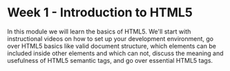 # Week 1 - Introduction to HTML5

In this module we will learn the basics of HTML5. We'll start with instructional videos on how to set up your 
development environment, go over HTML5 basics like valid document structure, which elements can be included 
inside other elements and which can not, discuss the meaning and usefulness of HTML5 semantic tags, and go 
over essential HTML5 tags.

